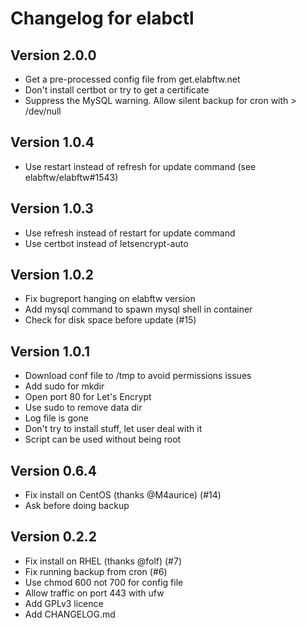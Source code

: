# Changelog for elabctl

## Version 2.0.0

* Get a pre-processed config file from get.elabftw.net
* Don't install certbot or try to get a certificate
* Suppress the MySQL warning. Allow silent backup for cron with > /dev/null

## Version 1.0.4

* Use restart instead of refresh for update command (see elabftw/elabftw#1543)

## Version 1.0.3

* Use refresh instead of restart for update command
* Use certbot instead of letsencrypt-auto

## Version 1.0.2

* Fix bugreport hanging on elabftw version
* Add mysql command to spawn mysql shell in container
* Check for disk space before update (#15)

## Version 1.0.1

* Download conf file to /tmp to avoid permissions issues
* Add sudo for mkdir
* Open port 80 for Let's Encrypt
* Use sudo to remove data dir
* Log file is gone
* Don't try to install stuff, let user deal with it
* Script can be used without being root

## Version 0.6.4

* Fix install on CentOS (thanks @M4aurice) (#14)
* Ask before doing backup

## Version 0.2.2

* Fix install on RHEL (thanks @folf) (#7)
* Fix running backup from cron (#6)
* Use chmod 600 not 700 for config file
* Allow traffic on port 443 with ufw
* Add GPLv3 licence
* Add CHANGELOG.md
